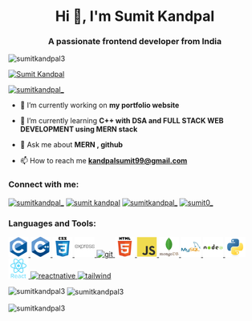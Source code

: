 <h1 align="center">Hi 👋, I'm Sumit Kandpal</h1>
<h3 align="center">A passionate frontend developer from India</h3>

<img align="right" src="https://cdn.dribbble.com/users/1162077/screenshots/3848914/programmer.gif" alt="" width="390">


<p align="left"> <img src="https://komarev.com/ghpvc/?username=sumitkandpal3&label=Profile%20views&color=0e75b6&style=flat" alt="sumitkandpal3" /> </p>

<p align="left"> <a href="https://www.linkedin.com/in/sumit-kandpal-4b1606254/" target="blank"><img src="https://img.shields.io/badge/-LinkedIn-0e76a8?style=flat-square&logo=Linkedin&logoColor=white" alt="Sumit Kandpal" /></a> </p>


<p align="left"> <a href="https://twitter.com/sumitkandpal_" target="blank"><img src="https://img.shields.io/twitter/follow/sumitkandpal_?logo=twitter&style=for-the-badge" alt="sumitkandpal_" /></a> </p>

- 🔭 I’m currently working on **my portfolio website**

- 🌱 I’m currently learning **C++ with DSA and FULL STACK WEB DEVELOPMENT using MERN stack**

- 💬 Ask me about **MERN , github**

- 📫 How to reach me **kandpalsumit99@gmail.com**

<h3 align="left">Connect with me:</h3>
<p align="left">
<a href="https://twitter.com/sumitkandpal_" target="blank"><img align="center" src="https://raw.githubusercontent.com/rahuldkjain/github-profile-readme-generator/master/src/images/icons/Social/twitter.svg" alt="sumitkandpal_" height="30" width="40" /></a>
<a href="https://linkedin.com/in/sumit kandpal" target="blank"><img align="center" src="https://raw.githubusercontent.com/rahuldkjain/github-profile-readme-generator/master/src/images/icons/Social/linked-in-alt.svg" alt="sumit kandpal" height="30" width="40" /></a>
<a href="https://instagram.com/sumitkandpal_" target="blank"><img align="center" src="https://raw.githubusercontent.com/rahuldkjain/github-profile-readme-generator/master/src/images/icons/Social/instagram.svg" alt="sumitkandpal_" height="30" width="40" /></a>
<a href="https://www.leetcode.com/sumit0_" target="blank"><img align="center" src="https://raw.githubusercontent.com/rahuldkjain/github-profile-readme-generator/master/src/images/icons/Social/leet-code.svg" alt="sumit0_" height="30" width="40" /></a>
</p>

<h3 align="left">Languages and Tools:</h3>
<p align="left"> <a href="https://www.cprogramming.com/" target="_blank" rel="noreferrer"> <img src="https://raw.githubusercontent.com/devicons/devicon/master/icons/c/c-original.svg" alt="c" width="40" height="40"/> </a> <a href="https://www.w3schools.com/cpp/" target="_blank" rel="noreferrer"> <img src="https://raw.githubusercontent.com/devicons/devicon/master/icons/cplusplus/cplusplus-original.svg" alt="cplusplus" width="40" height="40"/> </a> <a href="https://www.w3schools.com/css/" target="_blank" rel="noreferrer"> <img src="https://raw.githubusercontent.com/devicons/devicon/master/icons/css3/css3-original-wordmark.svg" alt="css3" width="40" height="40"/> </a> <a href="https://expressjs.com" target="_blank" rel="noreferrer"> <img src="https://raw.githubusercontent.com/devicons/devicon/master/icons/express/express-original-wordmark.svg" alt="express" width="40" height="40"/> </a> <a href="https://git-scm.com/" target="_blank" rel="noreferrer"> <img src="https://www.vectorlogo.zone/logos/git-scm/git-scm-icon.svg" alt="git" width="40" height="40"/> </a> <a href="https://www.w3.org/html/" target="_blank" rel="noreferrer"> <img src="https://raw.githubusercontent.com/devicons/devicon/master/icons/html5/html5-original-wordmark.svg" alt="html5" width="40" height="40"/> </a> <a href="https://developer.mozilla.org/en-US/docs/Web/JavaScript" target="_blank" rel="noreferrer"> <img src="https://raw.githubusercontent.com/devicons/devicon/master/icons/javascript/javascript-original.svg" alt="javascript" width="40" height="40"/> </a> <a href="https://www.mongodb.com/" target="_blank" rel="noreferrer"> <img src="https://raw.githubusercontent.com/devicons/devicon/master/icons/mongodb/mongodb-original-wordmark.svg" alt="mongodb" width="40" height="40"/> </a> <a href="https://www.mysql.com/" target="_blank" rel="noreferrer"> <img src="https://raw.githubusercontent.com/devicons/devicon/master/icons/mysql/mysql-original-wordmark.svg" alt="mysql" width="40" height="40"/> </a> <a href="https://nodejs.org" target="_blank" rel="noreferrer"> <img src="https://raw.githubusercontent.com/devicons/devicon/master/icons/nodejs/nodejs-original-wordmark.svg" alt="nodejs" width="40" height="40"/> </a> <a href="https://www.python.org" target="_blank" rel="noreferrer"> <img src="https://raw.githubusercontent.com/devicons/devicon/master/icons/python/python-original.svg" alt="python" width="40" height="40"/> </a> <a href="https://reactjs.org/" target="_blank" rel="noreferrer"> <img src="https://raw.githubusercontent.com/devicons/devicon/master/icons/react/react-original-wordmark.svg" alt="react" width="40" height="40"/> <img src="https://reactnative.dev/img/header_logo.svg" alt="reactnative" width="40" height="40"/> </a> <a href="https://tailwindcss.com/" target="_blank" rel="noreferrer"> <img src="https://www.vectorlogo.zone/logos/tailwindcss/tailwindcss-icon.svg" alt="tailwind" width="40" height="40"/> </a> </p>
 </a> </p>

<p><img align="left" src="https://github-readme-stats.vercel.app/api/top-langs?username=sumitkandpal3&show_icons=true&locale=en&layout=compact" alt="sumitkandpal3" /></p>

<p>&nbsp;<img align="center" src="https://github-readme-stats.vercel.app/api?username=sumitkandpal3&show_icons=true&locale=en" alt="sumitkandpal3" /></p>

<p><img align="center" src="https://github-readme-streak-stats.herokuapp.com/?user=sumitkandpal3&" alt="sumitkandpal3" /></p>
